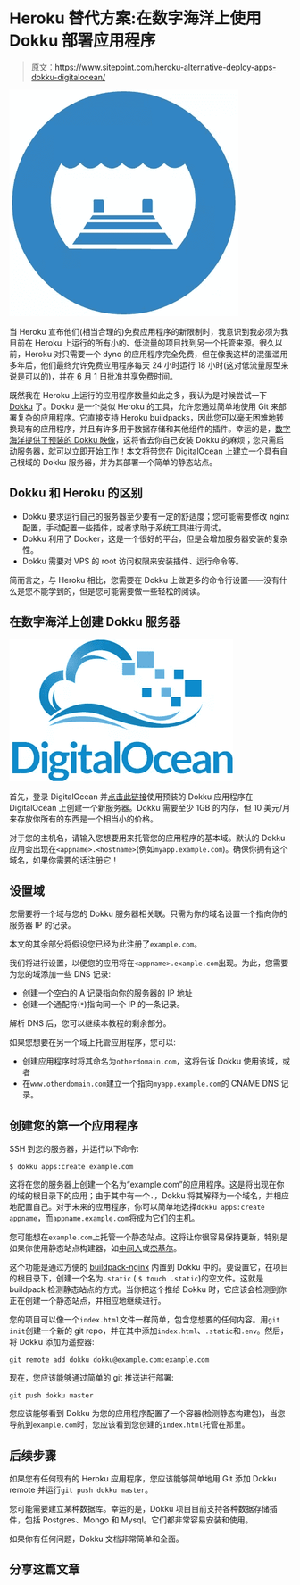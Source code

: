 # Heroku 替代方案:在数字海洋上使用 Dokku 部署应用程序

> 原文：<https://www.sitepoint.com/heroku-alternative-deploy-apps-dokku-digitalocean/>

![Dokku on DigitalOcean](img/219505b3448e9c22e5df86e2f8ca48a4.png)

当 Heroku 宣布他们(相当合理的)免费应用程序的新限制时，我意识到我必须为我目前在 Heroku 上运行的所有小的、低流量的项目找到另一个托管来源。很久以前，Heroku 对只需要一个 dyno 的应用程序完全免费，但在像我这样的混蛋滥用多年后，他们最终允许免费应用程序每天 24 小时运行 18 小时(这对低流量原型来说是可以的)，并在 6 月 1 日批准共享免费时间。

既然我在 Heroku 上运行的应用程序数量如此之多，我认为是时候尝试一下 [Dokku](http://dokku.viewdocs.io/dokku/) 了。Dokku 是一个类似 Heroku 的工具，允许您通过简单地使用 Git 来部署复杂的应用程序。它直接支持 Heroku buildpacks，因此您可以毫无困难地转换现有的应用程序，并且有许多用于数据存储和其他组件的插件。幸运的是，[数字海洋提供了预装的 Dokku 映像](https://www.digitalocean.com/features/one-click-apps/dokku/)，这将省去你自己安装 Dokku 的麻烦；您只需启动服务器，就可以立即开始工作！本文将带您在 DigitalOcean 上建立一个具有自己根域的 Dokku 服务器，并为其部署一个简单的静态站点。

## Dokku 和 Heroku 的区别

*   Dokku 要求运行自己的服务器至少要有一定的舒适度；您可能需要修改 nginx 配置，手动配置一些插件，或者求助于系统工具进行调试。
*   Dokku 利用了 Docker，这是一个很好的平台，但是会增加服务器安装的复杂性。
*   Dokku 需要对 VPS 的 root 访问权限来安装插件、运行命令等。

简而言之，与 Heroku 相比，您需要在 Dokku 上做更多的命令行设置——没有什么是您不能学到的，但是您可能需要做一些轻松的阅读。

## 在数字海洋上创建 Dokku 服务器

![DigitalOcean logo](img/3fe2c9ecf9df5ce2e4c1810f39a40927.png)

首先，登录 DigitalOcean 并[点击此链接](https://cloud.digitalocean.com/droplets/new?image=dokku)使用预装的 Dokku 应用程序在 DigitalOcean 上创建一个新服务器。Dokku 需要至少 1GB 的内存，但 10 美元/月来存放你所有的东西是一个相当小的价格。

对于您的主机名，请输入您想要用来托管您的应用程序的基本域。默认的 Dokku 应用会出现在`<appname>.<hostname>`(例如`myapp.example.com`)。确保你拥有这个域名，如果你需要的话注册它！

## 设置域

您需要将一个域与您的 Dokku 服务器相关联。只需为你的域名设置一个指向你的服务器 IP 的记录。

本文的其余部分将假设您已经为此注册了`example.com`。

我们将进行设置，以便您的应用将在`<appname>.example.com`出现。为此，您需要为您的域添加一些 DNS 记录:

*   创建一个空白的 A 记录指向你的服务器的 IP 地址
*   创建一个通配符(`*`)指向同一个 IP 的一条记录。

解析 DNS 后，您可以继续本教程的剩余部分。

如果您想要在另一个域上托管应用程序，您可以:

*   创建应用程序时将其命名为`otherdomain.com`，这将告诉 Dokku 使用该域，或者
*   在`www.otherdomain.com`建立一个指向`myapp.example.com`的 CNAME DNS 记录。

## 创建您的第一个应用程序

SSH 到您的服务器，并运行以下命令:

```
$ dokku apps:create example.com 
```

这将在您的服务器上创建一个名为“example.com”的应用程序。这是将出现在你的域的根目录下的应用；由于其中有一个`.`，Dokku 将其解释为一个域名，并相应地配置自己。对于未来的应用程序，你可以简单地选择`dokku apps:create appname`，而`appname.example.com`将成为它们的主机。

您可能想在`example.com`上托管一个静态站点。这将让你很容易保持更新，特别是如果你使用静态站点构建器，如[中间人](https://middlemanapp.com/)或[杰基尔](https://jekyllrb.com/)。

这个功能是通过方便的 [buildpack-nginx](https://github.com/dokku/buildpack-nginx) 内置到 Dokku 中的。要设置它，在项目的根目录下，创建一个名为`.static` ( `$ touch .static`)的空文件。这就是 buildpack 检测静态站点的方式。当你把这个推给 Dokku 时，它应该会检测到你正在创建一个静态站点，并相应地继续进行。

您的项目可以像一个`index.html`文件一样简单，包含您想要的任何内容。用`git init`创建一个新的 git repo，并在其中添加`index.html`、`.static`和`.env`。然后，将 Dokku 添加为遥控器:

```
git remote add dokku dokku@example.com:example.com 
```

现在，您应该能够通过简单的 git 推送进行部署:

```
git push dokku master 
```

您应该能够看到 Dokku 为您的应用程序配置了一个容器(检测静态构建包)，当您导航到`example.com`时，您应该看到您创建的`index.html`托管在那里。

## 后续步骤

如果您有任何现有的 Heroku 应用程序，您应该能够简单地用 Git 添加 Dokku remote 并运行`git push dokku master`。

您可能需要建立某种数据库。幸运的是，Dokku 项目目前支持各种数据存储插件，包括 Postgres、Mongo 和 Mysql。它们都非常容易安装和使用。

如果你有任何问题，Dokku 文档非常简单和全面。

## 分享这篇文章